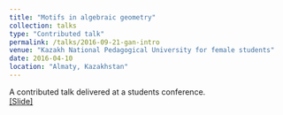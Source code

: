 ```yaml
---
title: "Motifs in algebraic geometry"
collection: talks
type: "Contributed talk"
permalink: /talks/2016-09-21-gan-intro
venue: "Kazakh National Pedagogical University for female students"
date: 2016-04-10
location: "Almaty, Kazakhstan"
---
```


A contributed talk delivered at a students conference.<br>
[[Slide]](http://polishman.github.io/files/Motifs%20in%20algebraic%20geometry.pptx)
